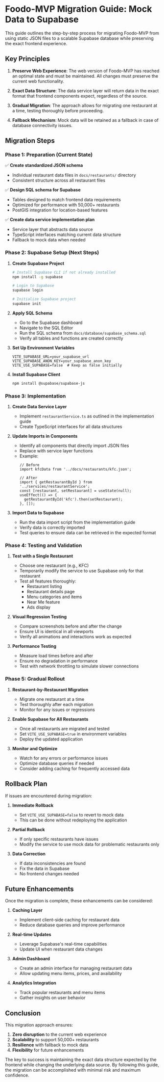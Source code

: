 # Foodo-MVP Migration Guide: Mock Data to Supabase

This guide outlines the step-by-step process for migrating Foodo-MVP from using static JSON files to a scalable Supabase database while preserving the exact frontend experience.

## Key Principles

1. **Preserve Web Experience**: The web version of Foodo-MVP has reached an optimal state and must be maintained. All changes must preserve the current web functionality.

2. **Exact Data Structure**: The data service layer will return data in the exact format that frontend components expect, regardless of the source.

3. **Gradual Migration**: The approach allows for migrating one restaurant at a time, testing thoroughly before proceeding.

4. **Fallback Mechanism**: Mock data will be retained as a fallback in case of database connectivity issues.

## Migration Steps

### Phase 1: Preparation (Current State)

✅ **Create standardized JSON schema**
- Individual restaurant data files in `docs/restaurants/` directory
- Consistent structure across all restaurant files

✅ **Design SQL schema for Supabase**
- Tables designed to match frontend data requirements
- Optimized for performance with 50,000+ restaurants
- PostGIS integration for location-based features

✅ **Create data service implementation plan**
- Service layer that abstracts data source
- TypeScript interfaces matching current data structure
- Fallback to mock data when needed

### Phase 2: Supabase Setup (Next Steps)

1. **Create Supabase Project**
   ```bash
   # Install Supabase CLI if not already installed
   npm install -g supabase
   
   # Login to Supabase
   supabase login
   
   # Initialize Supabase project
   supabase init
   ```

2. **Apply SQL Schema**
   - Go to the Supabase dashboard
   - Navigate to the SQL Editor
   - Run the SQL schema from `docs/database/supabase_schema.sql`
   - Verify all tables and functions are created correctly

3. **Set Up Environment Variables**
   ```
   VITE_SUPABASE_URL=your_supabase_url
   VITE_SUPABASE_ANON_KEY=your_supabase_anon_key
   VITE_USE_SUPABASE=false  # Keep as false initially
   ```

4. **Install Supabase Client**
   ```bash
   npm install @supabase/supabase-js
   ```

### Phase 3: Implementation

1. **Create Data Service Layer**
   - Implement `restaurantService.ts` as outlined in the implementation guide
   - Create TypeScript interfaces for all data structures

2. **Update Imports in Components**
   - Identify all components that directly import JSON files
   - Replace with service layer functions
   - Example:
     ```tsx
     // Before
     import kfcData from '../docs/restaurants/kfc.json';
     
     // After
     import { getRestaurantById } from '../services/restaurantService';
     const [restaurant, setRestaurant] = useState(null);
     useEffect(() => {
       getRestaurantById('kfc').then(setRestaurant);
     }, []);
     ```

3. **Import Data to Supabase**
   - Run the data import script from the implementation guide
   - Verify data is correctly imported
   - Test queries to ensure data can be retrieved in the expected format

### Phase 4: Testing and Validation

1. **Test with a Single Restaurant**
   - Choose one restaurant (e.g., KFC)
   - Temporarily modify the service to use Supabase only for that restaurant
   - Test all features thoroughly:
     - Restaurant listing
     - Restaurant details page
     - Menu categories and items
     - Near Me feature
     - Ads display

2. **Visual Regression Testing**
   - Compare screenshots before and after the change
   - Ensure UI is identical in all viewports
   - Verify all animations and interactions work as expected

3. **Performance Testing**
   - Measure load times before and after
   - Ensure no degradation in performance
   - Test with network throttling to simulate slower connections

### Phase 5: Gradual Rollout

1. **Restaurant-by-Restaurant Migration**
   - Migrate one restaurant at a time
   - Test thoroughly after each migration
   - Monitor for any issues or regressions

2. **Enable Supabase for All Restaurants**
   - Once all restaurants are migrated and tested
   - Set `VITE_USE_SUPABASE=true` in environment variables
   - Deploy the updated application

3. **Monitor and Optimize**
   - Watch for any errors or performance issues
   - Optimize database queries if needed
   - Consider adding caching for frequently accessed data

## Rollback Plan

If issues are encountered during migration:

1. **Immediate Rollback**
   - Set `VITE_USE_SUPABASE=false` to revert to mock data
   - This can be done without redeploying the application

2. **Partial Rollback**
   - If only specific restaurants have issues
   - Modify the service to use mock data for problematic restaurants only

3. **Data Correction**
   - If data inconsistencies are found
   - Fix the data in Supabase
   - No frontend changes needed

## Future Enhancements

Once the migration is complete, these enhancements can be considered:

1. **Caching Layer**
   - Implement client-side caching for restaurant data
   - Reduce database queries and improve performance

2. **Real-time Updates**
   - Leverage Supabase's real-time capabilities
   - Update UI when restaurant data changes

3. **Admin Dashboard**
   - Create an admin interface for managing restaurant data
   - Allow updating menu items, prices, and availability

4. **Analytics Integration**
   - Track popular restaurants and menu items
   - Gather insights on user behavior

## Conclusion

This migration approach ensures:

1. **Zero disruption** to the current web experience
2. **Scalability** to support 50,000+ restaurants
3. **Resilience** with fallback to mock data
4. **Flexibility** for future enhancements

The key to success is maintaining the exact data structure expected by the frontend while changing the underlying data source. By following this guide, the migration can be accomplished with minimal risk and maximum confidence.
